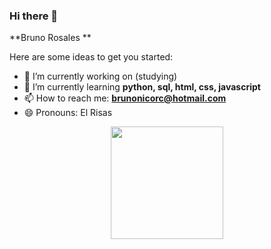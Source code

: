 ### Hi there 👋


**Bruno Rosales ** 

Here are some ideas to get you started:

- 🔭 I’m currently working on (studying)
- 🌱 I’m currently learning **python, sql, html, css, javascript**
- 📫 How to reach me: **brunonicorc@hotmail.com**
- 😄 Pronouns: El Risas 


</p>
<p align="center">
  <img height="180em" src="https://github-readme-stats.vercel.app/api/top-langs/?username=bruno212121&layout=compact&langs_count=7&theme=chartreuse-light"/>
</p>
